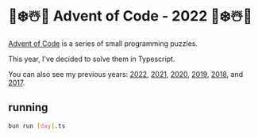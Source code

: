 # 🎄❄️☃️🎅 Advent of Code - 2022 🎄❄️☃️🎅
[Advent of Code](http://adventofcode.com/) is a series of small programming puzzles.

This year, I've decided to solve them in Typescript.

You can also see my previous years: [2022](https://github.com/SwiftPush/advent-of-code-2022), [2021](https://github.com/SwiftPush/advent-of-code-2021), [2020](https://github.com/SwiftPush/advent-of-code-2020), [2019](https://github.com/SwiftPush/advent-of-code-2019), [2018](https://github.com/SwiftPush/advent-of-code-2018), and [2017](https://github.com/SwiftPush/advent-of-code-2017).

## running
```bash
bun run [day].ts
```